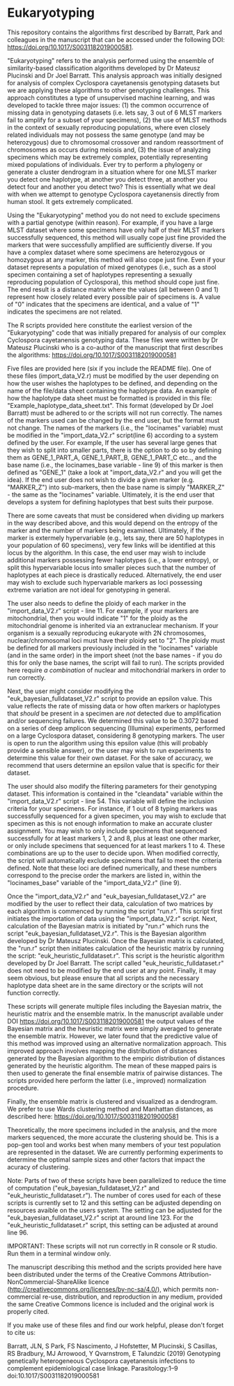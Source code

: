 # Eukaryotyping
This repository contains the algorithms first described by Barratt, Park and colleagues in the manuscript that can be accessed under the following DOI: https://doi.org/10.1017/S0031182019000581.

"Eukaryotyping" refers to the analysis performed using the ensemble of similarity-based classification algorithms developed by Dr Mateusz Plucinski and Dr Joel Barratt. This analysis approach was initially designed for analysis of complex Cyclospora cayetanensis genotyping datasets but we are applying these algorithms to other genotyping challenges. This approach constitutes a type of unsupervised machine learning, and was developed to tackle three major issues: (1) the common occurrence of missing data in genotyping datasets (i.e. lets say, 3 out of 6 MLST markers fail to amplify for a subset of your specimens), (2) the use of MLST methods in the context of sexually reproducing populations, where even closely related individuals may not possess the same genotype (and may be heterozygous) due to chromosomal crossover and random reassortment of chromosomes as occurs during meiosis and, (3) the issue of analyzing specimens which may be extremely complex, potentially representing mixed populations of individuals. Ever try to perform a phylogeny or generate a cluster dendrogram in a situation where for one MLST marker you detect one haplotype, at another you detect three, at another you detect four and another you detect two? This is essentially what we deal with when we attempt to genotype Cyclospora cayetanensis directly from human stool. It gets extremely complicated.

Using the "Eukaryotyping" method you do not need to exclude specimens with a partial genotype (within reason). For example, if you have a large MLST dataset where some specimens have only half of their MLST markers successfully sequenced, this method will usually cope just fine provided the markers that were successfully amplified are sufficiently diverse. If you have a complex dataset where some specimens are heterozygous or homozygous at any marker, this method will also cope just fine. Even if your dataset represents a population of mixed genotypes (i.e., such as a stool specimen containing a set of haplotypes representing a sexually reproducing population of Cyclospora), this method should cope just fine. The end result is a distance matrix where the values (all between 0 and 1) represent how closely related every possible pair of specimens is. A value of "0" indicates that the specimens are identical, and a value of "1" indicates the specimens are not related.

The R scripts provided here constitute the earliest version of the "Eukaryotyping" code that was initially prepared for analysis of our complex Cyclospora cayetanensis genotyping data. These files were written by Dr Mateusz Plucinski who is a co-author of the manuscript that first describes the algorithms: https://doi.org/10.1017/S0031182019000581

Five files are provided here (six if you include the README file). One of these files (import_data_V2.r) must be modified by the user depending on how the user wishes the haplotypes to be defined, and depending on the name of the file/data sheet containing the haplotype data. An example of how the haplotype data sheet must be formatted is provided in this file: "Example_haplotype_data_sheet.txt". This format (developed by Dr Joel Barratt) must be adhered to or the scripts will not run correctly. The names of the markers used can be changed by the end user, but the format must not change. The names of the markers (i.e., the "locinames" variable) must be modified in the "import_data_V2.r" script(line 6) according to a system defined by the user. For example, If the user has several large genes that they wish to split into smaller parts, there is the option to do so by defining them as GENE_1_PART_A, GENE_1_PART_B, GENE_1_PART_C etc.., and the base name (i.e., the locinames_base variable - line 9) of this marker is then defined as "GENE_1" (take a look at "import_data_V2.r" and you will get the idea). If the end user does not wish to divide a given marker (e.g. "MARKER_Z") into sub-markers, then the base name is simply "MARKER_Z" - the same as the "locinames" variable. Ultimately, it is the end user that develops a system for defining haplotypes that best suits their purpose.

There are some caveats that must be considered when dividing up markers in the way described above, and this would depend on the entropy of the marker and the number of markers being examined. Ultimately, if the marker is extermely hypervariable (e.g., lets say, there are 50 haplotypes in your population of 60 specimens), very few links will be identified at this locus by the algorithm. In this case, the end user may wish to include additional markers possessing fewer haplotypes (i.e., a lower entropy), or split this hypervariable locus into smaller pieces such that the number of haplotypes at each piece is drastically reduced. Alternatively, the end user may wish to exclude such hypervariable markers as loci possessing extreme variation are not ideal for genotyping in general.

The user also needs to define the ploidy of each marker in the "import_data_V2.r" script - line 11. For example, if your markers are mitochondrial, then you would indicate "1" for the ploidy as the mitochondrial genome is inherited via an extranuclear mechanism. If your organism is a sexually reproducing eukaryote with 2N chromosomes, nuclear/chromosomal loci must have their ploidy set to "2". The ploidy must be defined for all markers previously included in the "locinames" variable (and in the same order) in the import sheet (not the base names - if you do this for only the base names, the script will fail to run). The scripts provided here require *a combination* of nuclear and mitochondrial markers in order to run correctly.

Next, the user might consider modifying the "euk_bayesian_fulldataset_V2.r" script to provide an epsilon value. This value reflects the rate of missing data or how often markers or haplotypes that *should* be present in a specimen are *not* detected due to amplification and/or sequencing failures. We determined this value to be 0.3072 based on a series of deep amplicon sequencing (Illumina) experiments, performed on a large Cyclospora dataset, considering 8 genotyping markers. The user is open to run the algorithm using this epsilon value (this will probably provide a sensible answer), or the user may wish to run experiments to determine this value for their own dataset. For the sake of accuracy, we recommend that users determine an epsilon value that is specific for their dataset.

The user should also modify the filtering parameters for their genotyping dataset. This information is contained in the "cleandata" variable within the "import_data_V2.r" script - line 54. This variable will define the inclusion criteria for your specimens. For instance, if 1 out of 8 typing markers was successfully sequenced for a given specimen, you may wish to exclude that specimen as this is not enough information to make an accurate cluster assignment. You may wish to only include specimens that sequenced successfully for at least markers 1, 2 and 8, plus at least one other marker, or only include specimens that sequenced for at least markers 1 to 4. These combinations are up to the user to decide upon. When modified correctly, the script will automatically exclude specimens that fail to meet the criteria defined. Note that these loci are defined numerically, and these numbers correspond to the precise order the markers are listed in, within the "locinames_base" variable of the "import_data_V2.r" (line 9).

Once the "import_data_V2.r" and  "euk_bayesian_fulldataset_V2.r" are modified by the user to reflect their data, calculation of two matrices by each algorithm is commenced by running the script "run.r". This script first initiates the importation of data using the "import_data_V2.r" script. Next, calculation of the Bayesian matrix is initiated by "run.r" which runs the script "euk_bayesian_fulldataset_V2.r". This is the Bayesian algorithm developed by Dr Mateusz Plucinski. Once the Bayesian matrix is calculated, the "run.r" script then initiates calculation of the heuristic matrix by running the script:  "euk_heuristic_fulldataset.r". This script is the heuristic algorithm developed by Dr Joel Barratt.  The script called "euk_heuristic_fulldataset.r" does not need to be modified by the end user at any point. Finally, it may seem obvious, but please ensure that all scripts and the necessary haplotype data sheet are in the same directory or the scripts will not function correctly.

These scripts will generate multiple files including the Bayesian matrix, the heuristic matrix and the ensemble matrix. In the manuscript available under DOI https://doi.org/10.1017/S0031182019000581 the output values of the Bayesian matrix and the heuristic matrix were simply averaged to generate the ensemble matrix. However, we later found that the predictive value of this method was improved using an alternative normalization approach. This improved approach involves mapping the distribution of distances generated by the Bayesian algorithm to the empiric distribution of distances generated by the heuristic algorithm. The mean of these mapped pairs is then used to generate the final ensemble matrix of pairwise distances. The scripts provided here perform the latter (i.e., improved) normalization procedure.

Finally, the ensemble matrix is clustered and visualized as a dendrogram. We prefer to use Wards clustering method and Manhattan distances, as described here: https://doi.org/10.1017/S0031182019000581

Theoretically, the more specimens included in the analysis, and the more markers sequenced, the more accurate the clustering should be. This is a pop-gen tool and works best when many members of your test population are represented in the dataset. We are currently performing experiments to determine the optimal sample sizes and other factors that impact the acuracy of clustering.

Note: Parts of two of these scripts have been parallelized to reduce the time of computation ("euk_bayesian_fulldataset_V2.r" and "euk_heuristic_fulldataset.r"). The number of cores used for each of these scripts is currently set to 12 and this setting can be adjusted depending on resources avaible on the users system. The setting can be adjusted for the "euk_bayesian_fulldataset_V2.r" script at around line 123. For the "euk_heuristic_fulldataset.r" script, this setting can be adjusted at around line 96.

IMPORTANT: These scripts will not run correctly in R console or R studio. Run them in a terminal window only.

The manuscript describing this method and the scripts provided here have been distributed under the terms of the Creative Commons Attribution-NonCommercial-ShareAlike licence (http://creativecommons.org/licenses/by-nc-sa/4.0/), which permits non-commercial re-use, distribution, and reproduction in any medium, provided the same Creative Commons licence is included and the original work is properly cited.

If you make use of these files and find our work helpful, please don't forget to cite us:

Barratt, JLN, S Park, FS Nascimento, J Hofstetter, M Plucinski, S Casillas, RS Bradbury, MJ Arrowood, Y Qvarnstrom, E Talundzic (2019) Genotyping genetically heterogeneous Cyclospora cayetanensis infections to complement epidemiological case linkage. Parasitology:1–9 doi:10.1017/S0031182019000581
